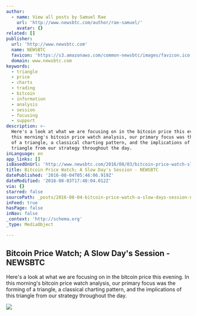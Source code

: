 ```yaml
---
author:
  - name: View all posts by Samuel Rae
    url: 'http://www.newsbtc.com/author/rae-samuel/'
    avatar: {}
related: []
publisher:
  url: 'http://www.newsbtc.com'
  name: NEWSBTC
  favicon: 'https://s3.amazonaws.com/common-newsbtc/images/favicon.ico'
  domain: www.newsbtc.com
keywords:
  - triangle
  - price
  - charts
  - trading
  - bitcoin
  - information
  - analysis
  - session
  - focusing
  - support
description: >-
  Here's a look at what we are focusing on in the bitcoin price this evening. In
  this morning's bitcoin price watch analysis, our primary focus was the forming
  of a triangle, a classical charting pattern, and the implications of this
  triangle from our strategy throughout the day.
inLanguage: en
app_links: []
isBasedOnUrl: 'http://www.newsbtc.com/2016/08/03/bitcoin-price-watch-slow-days-session/'
title: Bitcoin Price Watch; A Slow Day's Session - NEWSBTC
datePublished: '2016-08-04T05:46:06.919Z'
dateModified: '2016-08-03T17:48:04.012Z'
via: {}
starred: false
sourcePath: _posts/2016-08-04-bitcoin-price-watch-a-slow-days-session-newsbtc.md
inFeed: true
hasPage: false
inNav: false
_context: 'http://schema.org'
_type: MediaObject

---
```

<article style=""><h1>Bitcoin Price Watch; A Slow Day's Session - NEWSBTC</h1><p>Here's a look at what we are focusing on in the bitcoin price this evening. In this morning's bitcoin price watch analysis, our primary focus was the forming of a triangle, a classical charting pattern, and the implications of this triangle from our strategy throughout the day.</p><img src="http://s3.amazonaws.com/main-newsbtc-images/2016/08/03182013/Screen-Shot-2016-08-03-at-19.15.57.png" /></article>